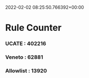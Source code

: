 2022-02-02 08:25:50.766392+00:00
# Rule Counter 
 ### UCATE : 402216

 ### Veneto : 62881

 ### Allowlist : 13920